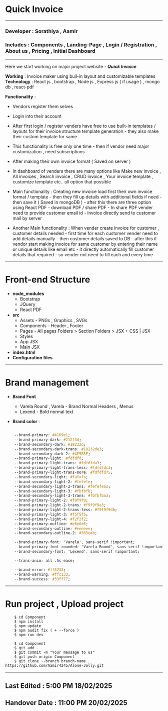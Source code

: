 # Quick Invoice

---

### Developer : Sorathiya , Aamir
### Includes : Components , Landing-Page , Login / Registration , About us , Pricing , Initial Dashboard


---

Here we start working on major project website - ***Quick Invoice***

**Working** : Invoice maker using buil-in layout and customizable templates<br>
**Technology** : React js , bootstrap , Node js , Express js ( if usage ) , mongo db , react-pdf 

**Functionality** :

- Vendors register them selves
- Login into their account
- After first login / register venders have free to use built-in templates / layouts for their invoice structure template generation - they also make their custom template for same
- This functionality is free only one time - then if vendor need major customization , need subscriptions
- After making their own invoice format ( Saved on server )
- In dashboard of venders there are many options like Make new invoice , All invoices , Search invoice , CRUD invoice , Your invoice template , customize template etc.. all option that possible

- Main functionality : Creating new invoice load first their own invoice format / template - then they fill up details with additional fields if need - then save it ( Saved in mongoDB ) - after this there are three option using React PDF - download PDF / share PDF - In share PDF vender need to provide customer email id - invoice directly send to customer mail by server

- Another Main functionality : When vender create invoice for customer , customer details needed - first time for each customer vender need to add details manually - then customer details saved to DB - after this if vendor start making invoice for same customer by entering their name or unique details like email etc - it directly automatically fill customer details that required - so vender not need to fill each and every time

---

# Front-end Structure

- **node_modules**
    - Bootstrap
    - JQuery
    - React PDF
- **src**
	- Assets - PNGs , Graphics , SVGs
	- Components - Header , Footer
	- Pages - All pages Folders > Section Folders > JSX + CSS | JSX
    - Styles
    - App JSX
    - Main JSX
- **index.html**
- **Configuration files**

---	

# Brand management 

- **Brand Font**

    - Varela Round , Varela - Brand Normal Headers , Menus
	- Lexend - Bold normal text

- **Brand color** :


```css

    --brand-primary: #4169e1;
    --brand-primary-dark: #212f3d;
    --brand-secondary-dark: #18232d;
    --brand-secondary-dark-trans: #18232de3;
    --brand-secondary-dark-2: #4F5B5E;
    --brand-primary-light: #fdfdfd;
    --brand-primary-light-trans: #fdfdfda3;
    --brand-primary-light-trans-less: #fdfdfdc3;
    --brand-primary-light-trans-more: #fdfdfd75;
    --brand-secondary-light: #fafafa;
    --brand-secondary-light-2: #fefefe;
    --brand-secondary-light-2-trans: #fefefea3;
    --brand-secondary-light-3: #fbfbfb;
    --brand-secondary-light-3-trans: #fbfbfba3;
    --brand-primary-light-2: #f9f9f9;
    --brand-primary-light-2-trans: #f9f9f9a3;
    --brand-primary-light-2-trans-less: #f9f9f9db;
    --brand-primary-light-3: #f5f5f5;
    --brand-primary-light-4: #f2f2f2;
    --brand-primary-outline: #e6e6e6;
    --brand-secondary-outline: #eeeeee;
    --brand-secondary-outline-2: #365eab;

    --brand-primary-font: 'Varela', sans-serif !important;
    --brand-primary-font-rounded: 'Varela Round', sans-serif !important;
    --brand-secondary-font: 'Lexend', sans-serif !important;

    --trans-anim: all .5s ease;

    --brand-error: #ff5733;
    --brand-warning: #ffc133;
    --brand-success: #33ff77;


```


---

# Run project , Upload project

```shell
    $ cd Component
    $ npm install
    $ npm update
    $ npm audit fix ( + --force )
    $ npm run dev
```

```shell
    $ cd Component
    $ git add .
    $ git commit -m "Your message to us"
    $ git push origin Component
    $ git clone --branch branch-name https://github.com/Aamir4245/Alone-Jolly.git
```

---

## Last Edited : 5:00 PM 18/02/2025
## Handover Date : 11:00 PM 20/02/2025